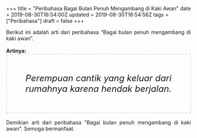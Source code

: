 +++
title = "Peribahasa Bagai Bulan Penuh Mengambang di Kaki Awan"
date = 2019-08-30T16:54:00Z
updated = 2019-08-30T16:54:56Z
tags = ["Peribahasa"]
draft = false
+++

<div dir="ltr" style="text-align: left;" trbidi="on"><div style="text-align: justify;">Berikut ini adalah arti dari peribahasa “Bagai bulan penuh mengambang di kaki awan”.</div><br /><div style="text-align: justify;"><b>Artinya:</b></div><div style="border: 2px dashed #ddd; font-size: 24px; height: auto; margin: 0 auto; padding: 50px; text-align: center; width: auto;"><i>Perempuan cantik yang keluar dari rumahnya karena hendak berjalan.</i></div><div style="text-align: justify;"><br /></div><div style="text-align: justify;">Demikian arti dari peribahasa "Bagai bulan penuh mengambang di kaki awan". Semoga bermanfaat.</div></div>
